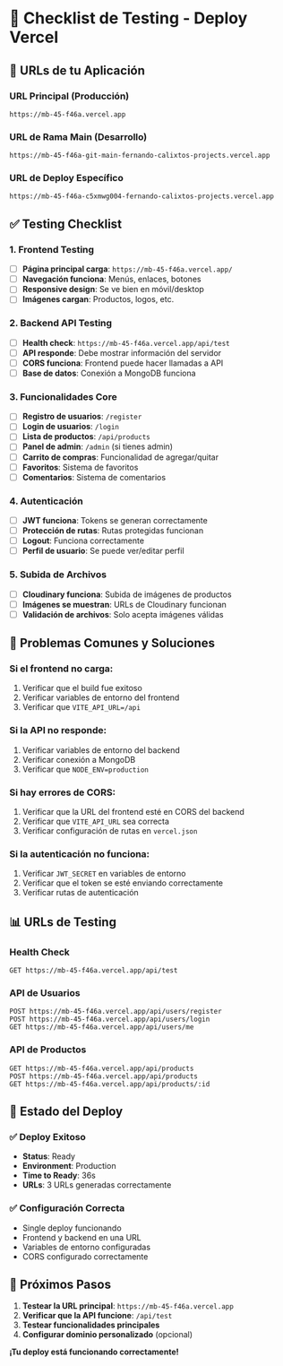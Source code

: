 # 🧪 Checklist de Testing - Deploy Vercel

## 🎯 URLs de tu Aplicación

### URL Principal (Producción)
```
https://mb-45-f46a.vercel.app
```

### URL de Rama Main (Desarrollo)
```
https://mb-45-f46a-git-main-fernando-calixtos-projects.vercel.app
```

### URL de Deploy Específico
```
https://mb-45-f46a-c5xmwg004-fernando-calixtos-projects.vercel.app
```

## ✅ Testing Checklist

### 1. Frontend Testing
- [ ] **Página principal carga**: `https://mb-45-f46a.vercel.app/`
- [ ] **Navegación funciona**: Menús, enlaces, botones
- [ ] **Responsive design**: Se ve bien en móvil/desktop
- [ ] **Imágenes cargan**: Productos, logos, etc.

### 2. Backend API Testing
- [ ] **Health check**: `https://mb-45-f46a.vercel.app/api/test`
- [ ] **API responde**: Debe mostrar información del servidor
- [ ] **CORS funciona**: Frontend puede hacer llamadas a API
- [ ] **Base de datos**: Conexión a MongoDB funciona

### 3. Funcionalidades Core
- [ ] **Registro de usuarios**: `/register`
- [ ] **Login de usuarios**: `/login`
- [ ] **Lista de productos**: `/api/products`
- [ ] **Panel de admin**: `/admin` (si tienes admin)
- [ ] **Carrito de compras**: Funcionalidad de agregar/quitar
- [ ] **Favoritos**: Sistema de favoritos
- [ ] **Comentarios**: Sistema de comentarios

### 4. Autenticación
- [ ] **JWT funciona**: Tokens se generan correctamente
- [ ] **Protección de rutas**: Rutas protegidas funcionan
- [ ] **Logout**: Funciona correctamente
- [ ] **Perfil de usuario**: Se puede ver/editar perfil

### 5. Subida de Archivos
- [ ] **Cloudinary funciona**: Subida de imágenes de productos
- [ ] **Imágenes se muestran**: URLs de Cloudinary funcionan
- [ ] **Validación de archivos**: Solo acepta imágenes válidas

## 🐛 Problemas Comunes y Soluciones

### Si el frontend no carga:
1. Verificar que el build fue exitoso
2. Verificar variables de entorno del frontend
3. Verificar que `VITE_API_URL=/api`

### Si la API no responde:
1. Verificar variables de entorno del backend
2. Verificar conexión a MongoDB
3. Verificar que `NODE_ENV=production`

### Si hay errores de CORS:
1. Verificar que la URL del frontend esté en CORS del backend
2. Verificar que `VITE_API_URL` sea correcta
3. Verificar configuración de rutas en `vercel.json`

### Si la autenticación no funciona:
1. Verificar `JWT_SECRET` en variables de entorno
2. Verificar que el token se esté enviando correctamente
3. Verificar rutas de autenticación

## 📊 URLs de Testing

### Health Check
```
GET https://mb-45-f46a.vercel.app/api/test
```

### API de Usuarios
```
POST https://mb-45-f46a.vercel.app/api/users/register
POST https://mb-45-f46a.vercel.app/api/users/login
GET https://mb-45-f46a.vercel.app/api/users/me
```

### API de Productos
```
GET https://mb-45-f46a.vercel.app/api/products
POST https://mb-45-f46a.vercel.app/api/products
GET https://mb-45-f46a.vercel.app/api/products/:id
```

## 🎯 Estado del Deploy

### ✅ Deploy Exitoso
- **Status**: Ready
- **Environment**: Production
- **Time to Ready**: 36s
- **URLs**: 3 URLs generadas correctamente

### ✅ Configuración Correcta
- Single deploy funcionando
- Frontend y backend en una URL
- Variables de entorno configuradas
- CORS configurado correctamente

## 🚀 Próximos Pasos

1. **Testear la URL principal**: `https://mb-45-f46a.vercel.app`
2. **Verificar que la API funcione**: `/api/test`
3. **Testear funcionalidades principales**
4. **Configurar dominio personalizado** (opcional)

**¡Tu deploy está funcionando correctamente!** 
